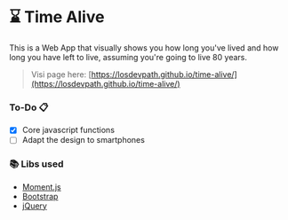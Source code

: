 # ⌛️ Time Alive
This is a Web App that visually shows you how long you've lived and how long you have left to live, assuming you're going to live 80 years.

> Visi page here: [https://losdevpath.github.io/time-alive/](https://losdevpath.github.io/time-alive/)

### **To-Do** 📋
- [x] Core javascript functions
- [ ] Adapt the design to smartphones

### 📚 Libs used
- [Moment.js](https://momentjs.com/)
- [Bootstrap](https://getbootstrap.com/)
- [jQuery](https://jquery.com/)